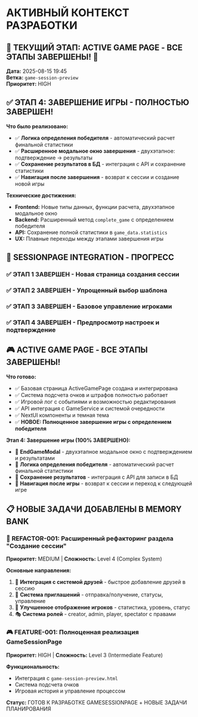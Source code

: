 # АКТИВНЫЙ КОНТЕКСТ РАЗРАБОТКИ

## 🎯 **ТЕКУЩИЙ ЭТАП: ACTIVE GAME PAGE - ВСЕ ЭТАПЫ ЗАВЕРШЕНЫ!** 🎉

**Дата:** 2025-08-15 19:45  
**Ветка:** `game-session-preview`  
**Приоритет:** HIGH  

## ✅ **ЭТАП 4: ЗАВЕРШЕНИЕ ИГРЫ - ПОЛНОСТЬЮ ЗАВЕРШЕН!**

**Что было реализовано:**
- ✅ **Логика определения победителя** - автоматический расчет финальной статистики
- ✅ **Расширенное модальное окно завершения** - двухэтапное: подтверждение → результаты
- ✅ **Сохранение результатов в БД** - интеграция с API и сохранение статистики
- ✅ **Навигация после завершения** - возврат к сессии и создание новой игры

**Технические достижения:**
- **Frontend:** Новые типы данных, функции расчета, двухэтапное модальное окно
- **Backend:** Расширенный метод `complete_game` с определением победителя
- **API:** Сохранение полной статистики в `game_data.statistics`
- **UX:** Плавные переходы между этапами завершения игры

## 🎯 **SESSIONPAGE INTEGRATION - ПРОГРЕСС**

### ✅ **ЭТАП 1 ЗАВЕРШЕН** - Новая страница создания сессии
### ✅ **ЭТАП 2 ЗАВЕРШЕН** - Упрощенный выбор шаблона  
### ✅ **ЭТАП 3 ЗАВЕРШЕН** - Базовое управление игроками
### ✅ **ЭТАП 4 ЗАВЕРШЕН** - Предпросмотр настроек и подтверждение

## 🎮 **ACTIVE GAME PAGE - ВСЕ ЭТАПЫ ЗАВЕРШЕНЫ!**

**Что готово:**
- ✅ Базовая страница ActiveGamePage создана и интегрирована
- ✅ Система подсчета очков и штрафов полностью работает
- ✅ Игровой лог с событиями и возможностью редактирования
- ✅ API интеграция с GameService и системой очередности
- ✅ NextUI компоненты и темная тема
- ✅ **НОВОЕ: Полноценное завершение игры с определением победителя**

**Этап 4: Завершение игры (100% ЗАВЕРШЕНО):**
- 🎯 **EndGameModal** - двухэтапное модальное окно с подтверждением и результатами
- 🎯 **Логика определения победителя** - автоматический расчет финальной статистики
- 🎯 **Сохранение результатов** - интеграция с API для записи в БД
- 🎯 **Навигация после игры** - возврат к сессии и переход к следующей игре

## 📋 **НОВЫЕ ЗАДАЧИ ДОБАВЛЕНЫ В MEMORY BANK**

### 🚀 **REFACTOR-001: Расширенный рефакторинг раздела "Создание сессии"**
**Приоритет:** MEDIUM | **Сложность:** Level 4 (Complex System)

**Основные направления:**
1. 👥 **Интеграция с системой друзей** - быстрое добавление друзей в сессию
2. 📨 **Система приглашений** - отправка/получение, статусы, управление
3. 👤 **Улучшенное отображение игроков** - статистика, уровень, статус
4. 🎭 **Система ролей** - creator, admin, player, spectator с правами

### 🎮 **FEATURE-001: Полноценная реализация GameSessionPage**
**Приоритет:** HIGH | **Сложность:** Level 3 (Intermediate Feature)

**Функциональность:**
- Интеграция с `game-session-preview.html`
- Система подсчета очков
- Игровая история и управление процессом

**Статус:** ГОТОВ К РАЗРАБОТКЕ GAMESESSIONPAGE + НОВЫЕ ЗАДАЧИ ПЛАНИРОВАНИЯ

